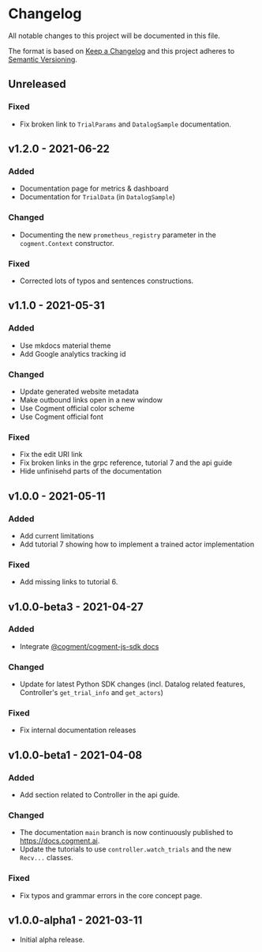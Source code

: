 # Changelog

All notable changes to this project will be documented in this file.

The format is based on [Keep a Changelog](http://keepachangelog.com/en/1.0.0/)
and this project adheres to [Semantic Versioning](http://semver.org/spec/v2.0.0.html).

## Unreleased

### Fixed

-   Fix broken link to `TrialParams` and `DatalogSample` documentation.

## v1.2.0 - 2021-06-22

### Added

-   Documentation page for metrics & dashboard
-   Documentation for `TrialData` (in `DatalogSample`)

### Changed

-   Documenting the new `prometheus_registry` parameter in the `cogment.Context` constructor.

### Fixed

-   Corrected lots of typos and sentences constructions.

## v1.1.0 - 2021-05-31

### Added

-   Use mkdocs material theme
-   Add Google analytics tracking id

### Changed

-   Update generated website metadata
-   Make outbound links open in a new window
-   Use Cogment official color scheme
-   Use Cogment official font

### Fixed

-   Fix the edit URI link
-   Fix broken links in the grpc reference, tutorial 7 and the api guide
-   Hide unfinisehd parts of the documentation

## v1.0.0 - 2021-05-11

### Added

-   Add current limitations
-   Add tutorial 7 showing how to implement a trained actor implementation

### Fixed

-   Add missing links to tutorial 6.

## v1.0.0-beta3 - 2021-04-27

### Added

-   Integrate
    [@cogment/cogment-js-sdk docs](https://github.com/cogment/cogment-js-sdk)

### Changed

-   Update for latest Python SDK changes (incl. Datalog related features, Controller's `get_trial_info` and `get_actors`)

### Fixed

-   Fix internal documentation releases

## v1.0.0-beta1 - 2021-04-08

### Added

-   Add section related to Controller in the api guide.

### Changed

-   The documentation `main` branch is now continuously published to https://docs.cogment.ai.
-   Update the tutorials to use `controller.watch_trials` and the new `Recv...` classes.

### Fixed

-   Fix typos and grammar errors in the core concept page.

## v1.0.0-alpha1 - 2021-03-11

-   Initial alpha release.
